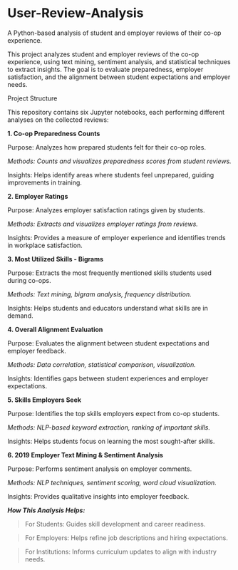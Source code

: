 # User-Review-Analysis
A Python-based analysis of student and employer reviews of their co-op experience.

This project analyzes student and employer reviews of the co-op experience, using text mining, sentiment analysis, and statistical techniques to extract insights. The goal is to evaluate preparedness, employer satisfaction, and the alignment between student expectations and employer needs.

Project Structure

This repository contains six Jupyter notebooks, each performing different analyses on the collected reviews:

**1. Co-op Preparedness Counts**

Purpose: Analyzes how prepared students felt for their co-op roles.

*Methods: Counts and visualizes preparedness scores from student reviews.*

Insights: Helps identify areas where students feel unprepared, guiding improvements in training.

**2. Employer Ratings**

Purpose: Analyzes employer satisfaction ratings given by students.

*Methods: Extracts and visualizes employer ratings from reviews.*

Insights: Provides a measure of employer experience and identifies trends in workplace satisfaction.

**3. Most Utilized Skills - Bigrams**

Purpose: Extracts the most frequently mentioned skills students used during co-ops.

*Methods: Text mining, bigram analysis, frequency distribution.*

Insights: Helps students and educators understand what skills are in demand.

**4. Overall Alignment Evaluation**

Purpose: Evaluates the alignment between student expectations and employer feedback.

*Methods: Data correlation, statistical comparison, visualization.*

Insights: Identifies gaps between student experiences and employer expectations.

**5. Skills Employers Seek**

Purpose: Identifies the top skills employers expect from co-op students.

*Methods: NLP-based keyword extraction, ranking of important skills.*

Insights: Helps students focus on learning the most sought-after skills.

**6. 2019 Employer Text Mining & Sentiment Analysis**

Purpose: Performs sentiment analysis on employer comments.

*Methods: NLP techniques, sentiment scoring, word cloud visualization.*

Insights: Provides qualitative insights into employer feedback.

***How This Analysis Helps:***

> For Students: Guides skill development and career readiness.

> For Employers: Helps refine job descriptions and hiring expectations.

> For Institutions: Informs curriculum updates to align with industry needs.

